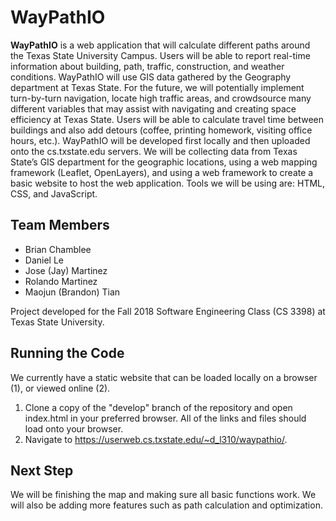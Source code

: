 # WayPathIO
**WayPathIO** is a web application that will calculate different paths around the Texas State University Campus. Users will be able to report real-time information about building, path, traffic, construction, and weather conditions. WayPathIO will use GIS data gathered by the Geography department at Texas State. For the future, we will potentially implement turn-by-turn navigation, locate high traffic areas, and crowdsource many different variables that may assist with navigating and creating space efficiency at Texas State. Users will be able to calculate travel time between buildings and also add detours (coffee, printing homework, visiting office hours, etc.). WayPathIO will be developed first locally and then uploaded onto the cs.txstate.edu servers. We will be collecting data from Texas State’s GIS department for the geographic locations, using a web mapping framework (Leaflet, OpenLayers), and using a web framework to create a basic website to host the web application. Tools we will be using are: HTML, CSS, and JavaScript.

## **Team Members**
   * Brian Chamblee
   * Daniel Le
   * Jose (Jay) Martinez
   * Rolando Martinez
   * Maojun (Brandon) Tian
   
Project developed for the Fall 2018 Software Engineering Class (CS 3398) at Texas State University.

## **Running the Code**
We currently have a static website that can be loaded locally on a browser (1), or viewed online (2). 
  1. Clone a copy of the "develop" branch of the repository and open index.html in your preferred browser. All of the links and files should load onto your browser.
  2. Navigate to https://userweb.cs.txstate.edu/~d_l310/waypathio/.

## **Next Step**
We will be finishing the map and making sure all basic functions work. We will also be adding more features such as path calculation and optimization. 
